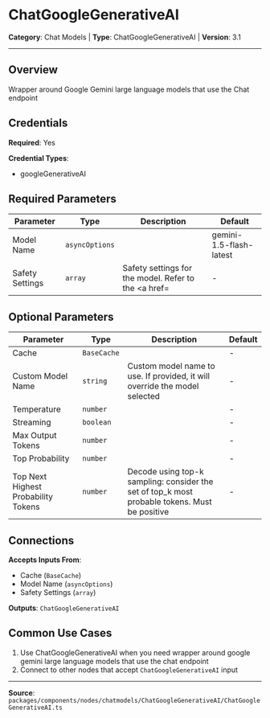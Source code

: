# ChatGoogleGenerativeAI

**Category**: Chat Models | **Type**: ChatGoogleGenerativeAI | **Version**: 3.1

---

## Overview

Wrapper around Google Gemini large language models that use the Chat endpoint

## Credentials

**Required**: Yes

**Credential Types**:
- googleGenerativeAI

## Required Parameters

| Parameter | Type | Description | Default |
|-----------|------|-------------|---------|
| Model Name | `asyncOptions` |  | gemini-1.5-flash-latest |
| Safety Settings | `array` | Safety settings for the model. Refer to the <a href= | - |

## Optional Parameters

| Parameter | Type | Description | Default |
|-----------|------|-------------|---------|
| Cache | `BaseCache` |  | - |
| Custom Model Name | `string` | Custom model name to use. If provided, it will override the model selected | - |
| Temperature | `number` |  | - |
| Streaming | `boolean` |  | - |
| Max Output Tokens | `number` |  | - |
| Top Probability | `number` |  | - |
| Top Next Highest Probability Tokens | `number` | Decode using top-k sampling: consider the set of top_k most probable tokens. Must be positive | - |

## Connections

**Accepts Inputs From**:
- Cache (`BaseCache`)
- Model Name (`asyncOptions`)
- Safety Settings (`array`)

**Outputs**: `ChatGoogleGenerativeAI`

## Common Use Cases

1. Use ChatGoogleGenerativeAI when you need wrapper around google gemini large language models that use the chat endpoint
2. Connect to other nodes that accept `ChatGoogleGenerativeAI` input

---

**Source**: `packages/components/nodes/chatmodels/ChatGoogleGenerativeAI/ChatGoogleGenerativeAI.ts`
